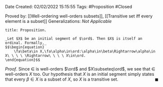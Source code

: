 <br />
<br />

Date Created: 02/02/2022 15:15:55
Tags: #Proposition #Closed 

Proved by: [[Well-ordering well-orders subsets]], [[Transitive set iff every element is a subset]]
Generalizations: _Not Applicable_

``` ad-Proposition
title: Proposition.

_Let $X$ be an initial segment of $\ord$. Then $X$ is itself an ordinal. Formally,_
$$\begin{equation}
    \fa\beta\in X,\fa\alpha\in\ord:\alpha\in\beta\Rightarrow\alpha\in X\ \ \ \ \Rightarrow\ \ \ \ X\in\ord.
\end{equation}$$

```

_Proof_. Since $\in$ is well-orders $\ord$ and $X\subseteq\ord$, we see that $\in$ well-orders $X$ too. Our hypothesis that $X$ is an initial segment simply states that every $\beta\in X$ is a subset of $X$, so $X$ is a transitive set.<span style="float:right;">$\blacksquare$</span>
